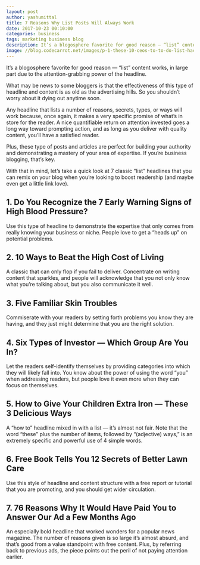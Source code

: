 ```yaml
---
layout: post
author: yashumittal
title: 7 Reasons Why List Posts Will Always Work
date: 2017-10-23 00:10:00
categories: business
tags: marketing business blog
description: It’s a blogosphere favorite for good reason — “list” content works, in large part due to the attention-grabbing power of the headline.
image: //blog.codecarrot.net/images/p-1-these-10-ceos-to-to-do-list-hacks.webp
---
```


It’s a blogosphere favorite for good reason — “list” content works, in large part due to the attention-grabbing power of the headline.

What may be news to some bloggers is that the effectiveness of this type of headline and content is as old as the advertising hills. So you shouldn’t worry about it dying out anytime soon.

Any headline that lists a number of reasons, secrets, types, or ways will work because, once again, it makes a very specific promise of what’s in store for the reader. A nice quantifiable return on attention invested goes a long way toward prompting action, and as long as you deliver with quality content, you’ll have a satisfied reader.

Plus, these type of posts and articles are perfect for building your authority and demonstrating a mastery of your area of expertise. If you’re business blogging, that’s key.

With that in mind, let’s take a quick look at 7 classic “list” headlines that you can remix on your blog when you’re looking to boost readership (and maybe even get a little link love).

## 1. Do You Recognize the 7 Early Warning Signs of High Blood Pressure?

Use this type of headline to demonstrate the expertise that only comes from really knowing your business or niche. People love to get a “heads up” on potential problems.

## 2. 10 Ways to Beat the High Cost of Living

A classic that can only flop if you fail to deliver. Concentrate on writing content that sparkles, and people will acknowledge that you not only know what you’re talking about, but you also communicate it well.

## 3. Five Familiar Skin Troubles

Commiserate with your readers by setting forth problems you know they are having, and they just might determine that you are the right solution.

## 4. Six Types of Investor — Which Group Are You In?

Let the readers self-identify themselves by providing categories into which they will likely fall into. You know about the power of using the word “you” when addressing readers, but people love it even more when they can focus on themselves.

## 5. How to Give Your Children Extra Iron — These 3 Delicious Ways

A “how to” headline mixed in with a list — it’s almost not fair. Note that the word “these” plus the number of items, followed by “(adjective) ways,” is an extremely specific and powerful use of 4 simple words.

## 6. Free Book Tells You 12 Secrets of Better Lawn Care

Use this style of headline and content structure with a free report or tutorial that you are promoting, and you should get wider circulation.

## 7. 76 Reasons Why It Would Have Paid You to Answer Our Ad a Few Months Ago

An especially bold headline that worked wonders for a popular news magazine. The number of reasons given is so large it’s almost absurd, and that’s good from a value standpoint with free content. Plus, by referring back to previous ads, the piece points out the peril of not paying attention earlier.